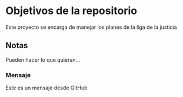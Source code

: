 # Objetivos de la repositorio

Este proyecto se encarga de manejar los planes de la liga de la justicia


## Notas
Pueden hacer lo que quieran...

### Mensaje
Este es un mensaje desde GitHub
